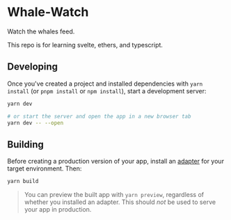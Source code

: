# Whale-Watch

Watch the whales feed.

This repo is for learning svelte, ethers, and typescript.

## Developing

Once you've created a project and installed dependencies with `yarn install` (or `pnpm install` or `npm install`), start a development server:

```bash
yarn dev

# or start the server and open the app in a new browser tab
yarn dev -- --open
```

## Building

Before creating a production version of your app, install an [adapter](https://kit.svelte.dev/docs#adapters) for your target environment. Then:

```bash
yarn build
```

> You can preview the built app with `yarn preview`, regardless of whether you installed an adapter. This should _not_ be used to serve your app in production.
